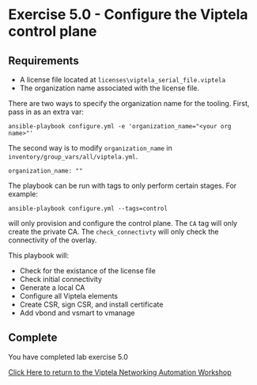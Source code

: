# Exercise 5.0 -  Configure the Viptela control plane

## Requirements

* A license file located at `licenses\viptela_serial_file.viptela`
* The organization name associated with the license file.

There are two ways to specify the organization name for the tooling.  First, pass in as an extra var: 

```
ansible-playbook configure.yml -e 'organization_name="<your org name>"'
```

The second way is to modify `organization_name` in `inventory/group_vars/all/viptela.yml`.

```
organization_name: ""
```

The playbook can be run with tags to only perform certain stages.  For example:

```
ansible-playbook configure.yml --tags=control
```
will only provision and configure the control plane.  The `CA` tag will only create the private CA.  The `check_connectivty` will only check the connectivity of the overlay.

This playbook will:
* Check for the existance of the license file
* Check initial connectivity
* Generate a local CA
* Configure all Viptela elements
* Create CSR, sign CSR, and install certificate
* Add vbond and vsmart to vmanage

## Complete

You have completed lab exercise 5.0

[Click Here to return to the Viptela Networking Automation Workshop](../README_AUTOMATION.md)